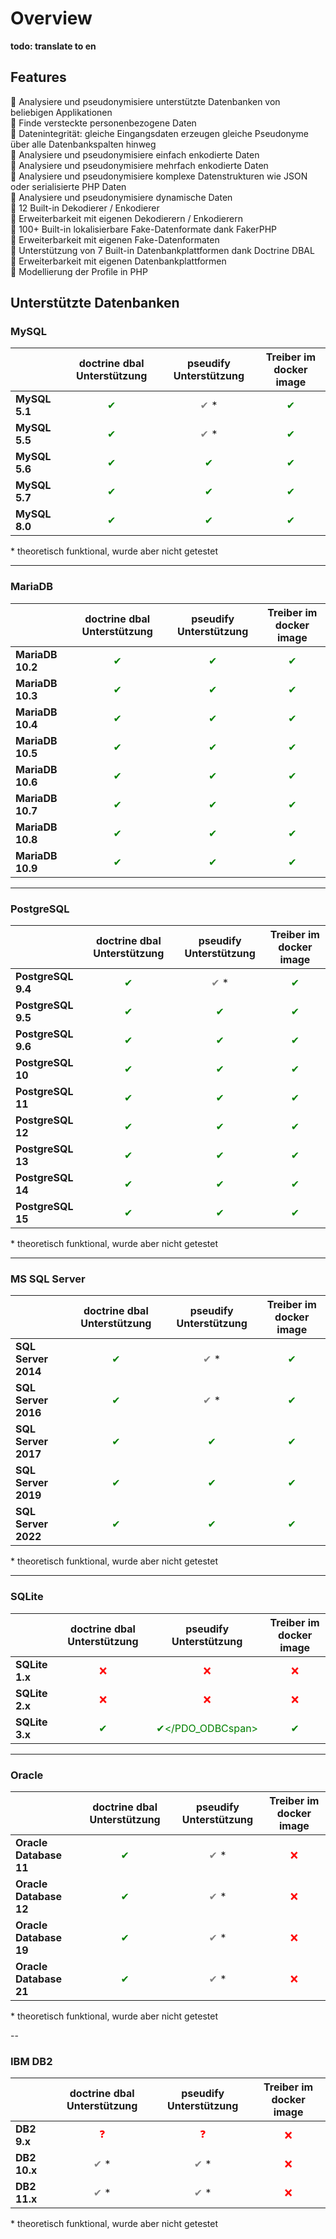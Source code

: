 # Overview

**todo: translate to en**

## Features

&#127881; Analysiere und pseudonymisiere unterstützte Datenbanken von beliebigen Applikationen  
&#127881; Finde versteckte personenbezogene Daten  
&#127881; Datenintegrität: gleiche Eingangsdaten erzeugen gleiche Pseudonyme über alle Datenbankspalten hinweg  
&#127881; Analysiere und pseudonymisiere einfach enkodierte Daten  
&#127881; Analysiere und pseudonymisiere mehrfach enkodierte Daten  
&#127881; Analysiere und pseudonymisiere komplexe Datenstrukturen wie JSON oder serialisierte PHP Daten  
&#127881; Analysiere und pseudonymisiere dynamische Daten  
&#127881; 12 Built-in Dekodierer / Enkodierer  
&#127881; Erweiterbarkeit mit eigenen Dekodierern / Enkodierern  
&#127881; 100+ Built-in lokalisierbare Fake-Datenformate dank FakerPHP  
&#127881; Erweiterbarkeit mit eigenen Fake-Datenformaten  
&#127881; Unterstützung von 7 Built-in Datenbankplattformen dank Doctrine DBAL  
&#127881; Erweiterbarkeit mit eigenen Datenbankplattformen  
&#127881; Modellierung der Profile in PHP  

## Unterstützte Datenbanken

### MySQL

|             |doctrine dbal Unterstützung              |pseudify Unterstützung                         |Treiber im docker image                  |
|:------------|:---------------------------------------:|:---------------------------------------------:|:---------------------------------------:|
|**MySQL 5.1**|<span style="color:green">&#x2714;</span>|<span style="color:grey">&#x2714;</span> &#x2A;|<span style="color:green">&#x2714;</span>|
|**MySQL 5.5**|<span style="color:green">&#x2714;</span>|<span style="color:grey">&#x2714;</span> &#x2A;|<span style="color:green">&#x2714;</span>|
|**MySQL 5.6**|<span style="color:green">&#x2714;</span>|<span style="color:green">&#x2714;</span>      |<span style="color:green">&#x2714;</span>|
|**MySQL 5.7**|<span style="color:green">&#x2714;</span>|<span style="color:green">&#x2714;</span>      |<span style="color:green">&#x2714;</span>|
|**MySQL 8.0**|<span style="color:green">&#x2714;</span>|<span style="color:green">&#x2714;</span>      |<span style="color:green">&#x2714;</span>|

&#x2A; theoretisch funktional, wurde aber nicht getestet

---

### MariaDB

|                |doctrine dbal Unterstützung              |pseudify Unterstützung                   |Treiber im docker image                  |
|:---------------|:---------------------------------------:|:---------------------------------------:|:---------------------------------------:|
|**MariaDB 10.2**|<span style="color:green">&#x2714;</span>|<span style="color:green">&#x2714;</span>|<span style="color:green">&#x2714;</span>|
|**MariaDB 10.3**|<span style="color:green">&#x2714;</span>|<span style="color:green">&#x2714;</span>|<span style="color:green">&#x2714;</span>|
|**MariaDB 10.4**|<span style="color:green">&#x2714;</span>|<span style="color:green">&#x2714;</span>|<span style="color:green">&#x2714;</span>|
|**MariaDB 10.5**|<span style="color:green">&#x2714;</span>|<span style="color:green">&#x2714;</span>|<span style="color:green">&#x2714;</span>|
|**MariaDB 10.6**|<span style="color:green">&#x2714;</span>|<span style="color:green">&#x2714;</span>|<span style="color:green">&#x2714;</span>|
|**MariaDB 10.7**|<span style="color:green">&#x2714;</span>|<span style="color:green">&#x2714;</span>|<span style="color:green">&#x2714;</span>|
|**MariaDB 10.8**|<span style="color:green">&#x2714;</span>|<span style="color:green">&#x2714;</span>|<span style="color:green">&#x2714;</span>|
|**MariaDB 10.9**|<span style="color:green">&#x2714;</span>|<span style="color:green">&#x2714;</span>|<span style="color:green">&#x2714;</span>|

---

### PostgreSQL

|                  |doctrine dbal Unterstützung              |pseudify Unterstützung                         |Treiber im docker image                  |
|:-----------------|:---------------------------------------:|:---------------------------------------------:|:---------------------------------------:|
|**PostgreSQL 9.4**|<span style="color:green">&#x2714;</span>|<span style="color:grey">&#x2714;</span> &#x2A;|<span style="color:green">&#x2714;</span>|
|**PostgreSQL 9.5**|<span style="color:green">&#x2714;</span>|<span style="color:green">&#x2714;</span>      |<span style="color:green">&#x2714;</span>|
|**PostgreSQL 9.6**|<span style="color:green">&#x2714;</span>|<span style="color:green">&#x2714;</span>      |<span style="color:green">&#x2714;</span>|
|**PostgreSQL 10** |<span style="color:green">&#x2714;</span>|<span style="color:green">&#x2714;</span>      |<span style="color:green">&#x2714;</span>|
|**PostgreSQL 11** |<span style="color:green">&#x2714;</span>|<span style="color:green">&#x2714;</span>      |<span style="color:green">&#x2714;</span>|
|**PostgreSQL 12** |<span style="color:green">&#x2714;</span>|<span style="color:green">&#x2714;</span>      |<span style="color:green">&#x2714;</span>|
|**PostgreSQL 13** |<span style="color:green">&#x2714;</span>|<span style="color:green">&#x2714;</span>      |<span style="color:green">&#x2714;</span>|
|**PostgreSQL 14** |<span style="color:green">&#x2714;</span>|<span style="color:green">&#x2714;</span>      |<span style="color:green">&#x2714;</span>|
|**PostgreSQL 15** |<span style="color:green">&#x2714;</span>|<span style="color:green">&#x2714;</span>      |<span style="color:green">&#x2714;</span>|

&#x2A; theoretisch funktional, wurde aber nicht getestet

---

### MS SQL Server

|                   |doctrine dbal Unterstützung              |pseudify Unterstützung                         |Treiber im docker image                  |
|:------------------|:---------------------------------------:|:---------------------------------------------:|:---------------------------------------:|
|**SQL Server 2014**|<span style="color:green">&#x2714;</span>|<span style="color:grey">&#x2714;</span> &#x2A;|<span style="color:green">&#x2714;</span>|
|**SQL Server 2016**|<span style="color:green">&#x2714;</span>|<span style="color:grey">&#x2714;</span> &#x2A;|<span style="color:green">&#x2714;</span>|
|**SQL Server 2017**|<span style="color:green">&#x2714;</span>|<span style="color:green">&#x2714;</span>      |<span style="color:green">&#x2714;</span>|
|**SQL Server 2019**|<span style="color:green">&#x2714;</span>|<span style="color:green">&#x2714;</span>      |<span style="color:green">&#x2714;</span>|
|**SQL Server 2022**|<span style="color:green">&#x2714;</span>|<span style="color:green">&#x2714;</span>      |<span style="color:green">&#x2714;</span>|

&#x2A; theoretisch funktional, wurde aber nicht getestet

---

### SQLite

|              |doctrine dbal Unterstützung              |pseudify Unterstützung                           |Treiber im docker image                  |
|:-------------|:---------------------------------------:|:-----------------------------------------------:|:---------------------------------------:|
|**SQLite 1.x**|<span style="color:red">&#x274C;</span>  |<span style="color:red">&#x274C;</span>          |<span style="color:red">&#x274C;</span>  |
|**SQLite 2.x**|<span style="color:red">&#x274C;</span>  |<span style="color:red">&#x274C;</span>          |<span style="color:red">&#x274C;</span>  |
|**SQLite 3.x**|<span style="color:green">&#x2714;</span>|<span style="color:green">&#x2714;</PDO_ODBCspan>|<span style="color:green">&#x2714;</span>|

---

### Oracle

|                      |doctrine dbal Unterstützung              |pseudify Unterstützung                         |Treiber im docker image                |
|:---------------------|:---------------------------------------:|:---------------------------------------------:|:-------------------------------------:|
|**Oracle Database 11**|<span style="color:green">&#x2714;</span>|<span style="color:grey">&#x2714;</span> &#x2A;|<span style="color:red">&#x274C;</span>|
|**Oracle Database 12**|<span style="color:green">&#x2714;</span>|<span style="color:grey">&#x2714;</span> &#x2A;|<span style="color:red">&#x274C;</span>|
|**Oracle Database 19**|<span style="color:green">&#x2714;</span>|<span style="color:grey">&#x2714;</span> &#x2A;|<span style="color:red">&#x274C;</span>|
|**Oracle Database 21**|<span style="color:green">&#x2714;</span>|<span style="color:grey">&#x2714;</span> &#x2A;|<span style="color:red">&#x274C;</span>|

&#x2A; theoretisch funktional, wurde aber nicht getestet

--

### IBM DB2

|            |doctrine dbal Unterstützung                    |pseudify Unterstützung                         |Treiber im docker image                  |
|:-----------|:---------------------------------------------:|:---------------------------------------------:|:---------------------------------------:|
|**DB2 9.x** |<span style="color:red">&#x2753;</span>        |<span style="color:red">&#x2753;</span>        |<span style="color:red">&#x274C;</span>  |
|**DB2 10.x**|<span style="color:grey">&#x2714;</span> &#x2A;|<span style="color:grey">&#x2714;</span> &#x2A;|<span style="color:red">&#x274C;</span>  |
|**DB2 11.x**|<span style="color:grey">&#x2714;</span> &#x2A;|<span style="color:grey">&#x2714;</span> &#x2A;|<span style="color:red">&#x274C;</span>  |

&#x2A; theoretisch funktional, wurde aber nicht getestet
